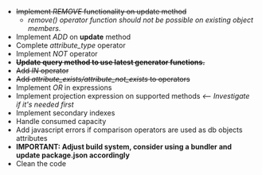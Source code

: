 - ~~Implement *REMOVE* functionality on update method~~
  - *remove() operator function should not be possible on existing object members.*
- Implement *ADD* on **update** method
- Complete *attribute_type* operator
- Implement *NOT* operator
- ~~**Update query method to use latest generator functions.**~~ 
- ~~Add *IN* operator~~
- ~~Add *attribute_exists/attribute_not_exists* to operators~~
- Implement *OR* in expressions
- Implement projection expression on supported methods *<-- Investigate if it's needed first*
- Implement secondary indexes
- Handle consumed capacity
- Add javascript errors if comparison operators are used as db objects attributes
- **IMPORTANT: Adjust build system, consider using a bundler and update package.json accordingly** 
- Clean the code
